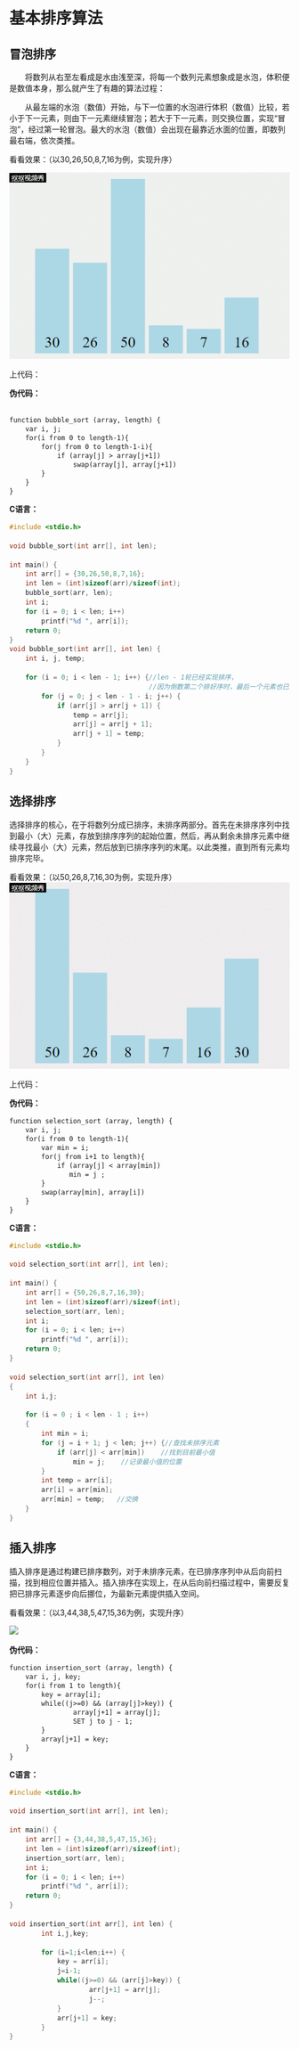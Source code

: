 # 基本排序算法

## 冒泡排序

　　将数列从右至左看成是水由浅至深，将每一个数列元素想象成是水泡，体积便是数值本身，那么就产生了有趣的算法过程：

　　从最左端的水泡（数值）开始，与下一位置的水泡进行体积（数值）比较，若小于下一元素，则由下一元素继续冒泡；若大于下一元素，则交换位置，实现“冒泡”，经过第一轮冒泡。最大的水泡（数值）会出现在最靠近水面的位置，即数列最右端，依次类推。

看看效果：（以30,26,50,8,7,16为例，实现升序）

![](images\冒泡排序.gif)


上代码：

**伪代码：**
```

function bubble_sort (array, length) {
    var i, j;
    for(i from 0 to length-1){
        for(j from 0 to length-1-i){
            if (array[j] > array[j+1])
                swap(array[j], array[j+1])
        }
    }
}

```

**C语言：**

```c
#include <stdio.h>

void bubble_sort(int arr[], int len); 

int main() {
	int arr[] = {30,26,50,8,7,16};
	int len = (int)sizeof(arr)/sizeof(int);
	bubble_sort(arr, len);
	int i;
	for (i = 0; i < len; i++)
		printf("%d ", arr[i]);
	return 0;
}
void bubble_sort(int arr[], int len) {
	int i, j, temp;
	
	for (i = 0; i < len - 1; i++) {//len - 1轮已经实现排序，
	                               //因为倒数第二个排好序时，最后一个元素也已经有序 
		for (j = 0; j < len - 1 - i; j++) {
			if (arr[j] > arr[j + 1]) {
				temp = arr[j];
				arr[j] = arr[j + 1];
				arr[j + 1] = temp;
			}
		}		
	}		
}
```

## 选择排序

选择排序的核心，在于将数列分成已排序，未排序两部分。首先在未排序序列中找到最小（大）元素，存放到排序序列的起始位置，然后，再从剩余未排序元素中继续寻找最小（大）元素，然后放到已排序序列的末尾。以此类推，直到所有元素均排序完毕。

看看效果：（以50,26,8,7,16,30为例，实现升序）
![](images\选择排序.gif)

上代码：

**伪代码：**
```
function selection_sort (array, length) {
    var i, j;
    for(i from 0 to length-1){
        var min = i;
        for(j from i+1 to length){
            if (array[j] < array[min])
               min = j ; 
        }
        swap(array[min], array[i])
    }
}
```
**C语言：**

```c
#include <stdio.h>

void selection_sort(int arr[], int len); 

int main() {
	int arr[] = {50,26,8,7,16,30};
	int len = (int)sizeof(arr)/sizeof(int);
	selection_sort(arr, len);
	int i;
	for (i = 0; i < len; i++)
		printf("%d ", arr[i]);
	return 0;
}

void selection_sort(int arr[], int len) 
{
    int i,j;

	for (i = 0 ; i < len - 1 ; i++) 
    {
		int min = i;
		for (j = i + 1; j < len; j++) {//查找未排序元素 
			if (arr[j] < arr[min])    //找到目前最小值
				min = j;    //记录最小值的位置 
		}
	    int temp = arr[i];
		arr[i] = arr[min];
		arr[min] = temp;   //交换 
	}
}
```

## 插入排序

插入排序是通过构建已排序数列，对于未排序元素，在已排序序列中从后向前扫描，找到相应位置并插入。插入排序在实现上，在从后向前扫描过程中，需要反复把已排序元素逐步向后挪位，为最新元素提供插入空间。

看看效果：（以3,44,38,5,47,15,36为例，实现升序）

![](images\插入排序.gif)

**伪代码：**
```
function insertion_sort (array, length) {
    var i, j, key;
    for(i from 1 to length){
        key = array[i];
        while((j>=0) && (array[j]>key)) {
                array[j+1] = array[j];
                SET j to j - 1;
        }
        array[j+1] = key;
    }
}
```

**C语言：**
```c
#include <stdio.h>

void insertion_sort(int arr[], int len); 

int main() {
	int arr[] = {3,44,38,5,47,15,36};
	int len = (int)sizeof(arr)/sizeof(int);
	insertion_sort(arr, len);
	int i;
	for (i = 0; i < len; i++)
		printf("%d ", arr[i]);
	return 0;
}

void insertion_sort(int arr[], int len) {
        int i,j,key;
        
        for (i=1;i<len;i++) {
            key = arr[i];
            j=i-1;
            while((j>=0) && (arr[j]>key)) {
                    arr[j+1] = arr[j];
                    j--;
            }
            arr[j+1] = key;
        }
}

```